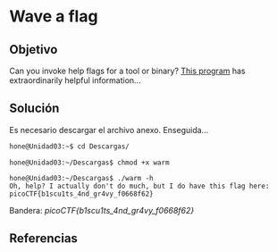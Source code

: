 # Wave a flag

## Objetivo
Can you invoke help flags for a tool or binary? [This program](https://mercury.picoctf.net/static/f95b1ee9f29d631d99073e34703a2826/warm) has extraordinarily helpful information...

## Solución 
Es necesario descargar el archivo anexo. 
Enseguida...
```bash
hone@Unidad03:~$ cd Descargas/
```

```
hone@Unidad03:~/Descargas$ chmod +x warm
```

```
hone@Unidad03:~/Descargas$ ./warm -h
Oh, help? I actually don't do much, but I do have this flag here: picoCTF{b1scu1ts_4nd_gr4vy_f0668f62}
```

Bandera: *picoCTF{b1scu1ts_4nd_gr4vy_f0668f62}*

## Referencias